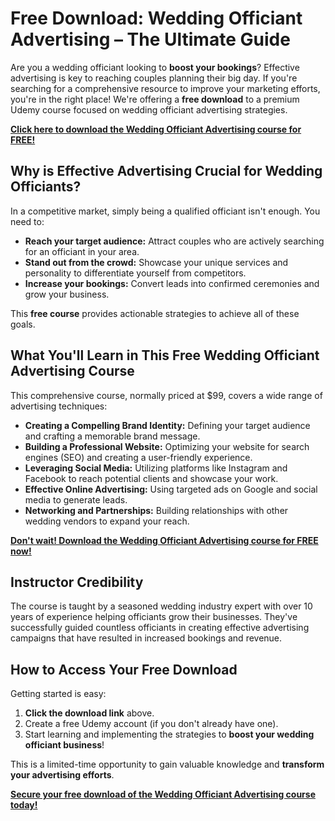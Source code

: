 # Free Download: Wedding Officiant Advertising – The Ultimate Guide

Are you a wedding officiant looking to **boost your bookings**? Effective advertising is key to reaching couples planning their big day. If you're searching for a comprehensive resource to improve your marketing efforts, you're in the right place! We're offering a **free download** to a premium Udemy course focused on wedding officiant advertising strategies.

[**Click here to download the Wedding Officiant Advertising course for FREE!**](https://udemywork.com/wedding-officiant-advertising)

## Why is Effective Advertising Crucial for Wedding Officiants?

In a competitive market, simply being a qualified officiant isn't enough. You need to:

*   **Reach your target audience:** Attract couples who are actively searching for an officiant in your area.
*   **Stand out from the crowd:** Showcase your unique services and personality to differentiate yourself from competitors.
*   **Increase your bookings:** Convert leads into confirmed ceremonies and grow your business.

This **free course** provides actionable strategies to achieve all of these goals.

## What You'll Learn in This Free Wedding Officiant Advertising Course

This comprehensive course, normally priced at \$99, covers a wide range of advertising techniques:

*   **Creating a Compelling Brand Identity:** Defining your target audience and crafting a memorable brand message.
*   **Building a Professional Website:** Optimizing your website for search engines (SEO) and creating a user-friendly experience.
*   **Leveraging Social Media:** Utilizing platforms like Instagram and Facebook to reach potential clients and showcase your work.
*   **Effective Online Advertising:** Using targeted ads on Google and social media to generate leads.
*   **Networking and Partnerships:** Building relationships with other wedding vendors to expand your reach.

[**Don't wait! Download the Wedding Officiant Advertising course for FREE now!**](https://udemywork.com/wedding-officiant-advertising)

## Instructor Credibility

The course is taught by a seasoned wedding industry expert with over 10 years of experience helping officiants grow their businesses. They've successfully guided countless officiants in creating effective advertising campaigns that have resulted in increased bookings and revenue.

## How to Access Your Free Download

Getting started is easy:

1.  **Click the download link** above.
2.  Create a free Udemy account (if you don't already have one).
3.  Start learning and implementing the strategies to **boost your wedding officiant business**!

This is a limited-time opportunity to gain valuable knowledge and **transform your advertising efforts**.

**[Secure your free download of the Wedding Officiant Advertising course today!](https://udemywork.com/wedding-officiant-advertising)**
